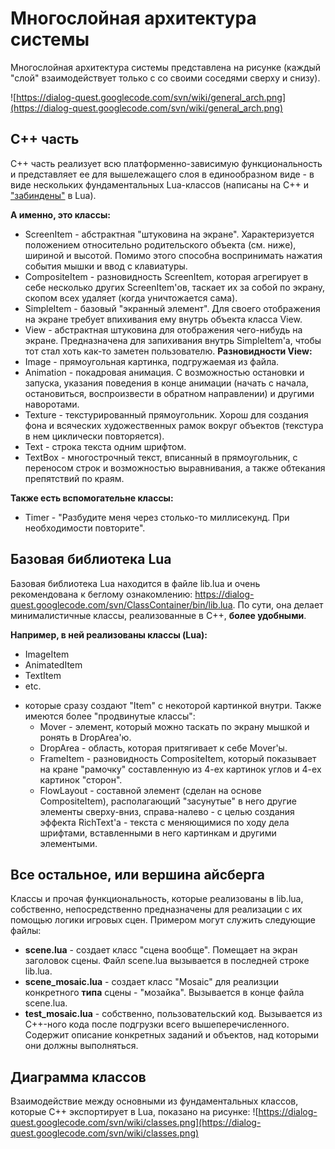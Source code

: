 # Многослойная архитектура системы #

Многослойная архитектура системы представлена на рисунке (каждый "слой" взаимодействует только с со своими соседями сверху и снизу).

![https://dialog-quest.googlecode.com/svn/wiki/general_arch.png](https://dialog-quest.googlecode.com/svn/wiki/general_arch.png)

## C++ часть ##
C++ часть реализует всю платформенно-зависимую функциональность и представляет ее для вышележащего слоя в единообразном виде - в виде нескольких фундаментальных Lua-классов (написаны на C++ и ["забиндены"](http://www.rasterbar.com/products/luabind/docs.html) в Lua).

**А именно, это классы:**
  * ScreenItem - абстрактная "штуковина на экране". Характеризуется положением относительно родительского объекта (см. ниже), шириной и высотой. Помимо этого способна воспринимать нажатия события мышки и ввод с клавиатуры.
  * CompositeItem - разновидность ScreenItem, которая агрегирует в себе несколько других ScreenItem'ов, таскает их за собой по экрану, скопом всех удаляет (когда уничтожается сама).
  * SimpleItem - базовый "экранный элемент". Для своего отображения на экране требует впихивания ему внутрь объекта класса View.
  * View - абстрактная штуковина для отображения чего-нибудь на экране. Предназначена для запихивания внутрь SimpleItem'а, чтобы тот стал хоть как-то заметен пользователю.
**Разновидности View:**
  * Image - прямоугольная картинка, подгружаемая из файла.
  * Animation - покадровая анимация. С возможностью остановки и запуска, указания поведения в конце анимации (начать с начала, остановиться, воспроизвести в обратном направлении) и другими наворотами.
  * Texture - текстурированный прямоугольник. Хорош для создания фона и всяческих художественных рамок вокруг объектов (текстура в нем циклически повторяется).
  * Text - строка текста одним шрифтом.
  * TextBox - многострочный текст, вписанный в прямоугольник, с переносом строк и возможностью выравнивания, а также обтекания препятствий по краям.

**Также есть вспомогательне классы:**
  * Timer - "Разбудите меня через столько-то миллисекунд. При необходимости повторите".

## Базовая библиотека Lua ##
Базовая библиотека Lua находится в файле lib.lua и очень рекомендована к беглому ознакомлению: https://dialog-quest.googlecode.com/svn/ClassContainer/bin/lib.lua.
По сути, она делает минималистичные классы, реализованные в C++, **более удобными**.

**Например, в ней реализованы классы (Lua):**
  * ImageItem
  * AnimatedItem
  * TextItem
  * etc.
- которые сразу создают "Item" с некоторой картинкой внутри.
Также имеются более "продвинутые классы":
  * Mover - элемент, который можно таскать по экрану мышкой и ронять в DropArea'ю.
  * DropArea - область, которая притягивает к себе Mover'ы.
  * FrameItem - разновидность CompositeItem, который показывает на кране "рамочку" составленную из 4-ех картинок углов и 4-ех картинок "сторон".
  * FlowLayout - составной элемент (сделан на основе CompositeItem), располагающий "засунутые" в него другие элементы сверху-вниз, справа-налево - с целью создания эффекта RichText'а - текста с меняющимися по ходу дела шрифтами, вставленными в него картинкам и другими элементыми.

## Все остальное, или вершина айсберга ##
Классы и прочая функциональность, которые реализованы в lib.lua, собственно, непосредственно предназначены для реализации с их помощью логики игровых сцен. Примером могут служить следующие файлы:
  * **scene.lua** - создает класс "сцена вообще". Помещает на экран заголовок сцены. Файл scene.lua вызывается в последней строке lib.lua.
  * **scene\_mosaic.lua** - создает класс "Mosaic" для реализции конкретного **типа** сцены - "мозайка". Вызывается в конце файла scene.lua.
  * **test\_mosaic.lua** - собственно, пользовательский код. Вызывается из С++-ного кода после подгрузки всего вышеперечисленного. Содержит описание конкретных заданий и объектов, над которыми они должны выполняться.

## Диаграмма классов ##
Взаимодействие между основными из фундаментальных классов, которые С++ экспортирует в Lua, показано на рисунке:
![https://dialog-quest.googlecode.com/svn/wiki/classes.png](https://dialog-quest.googlecode.com/svn/wiki/classes.png)